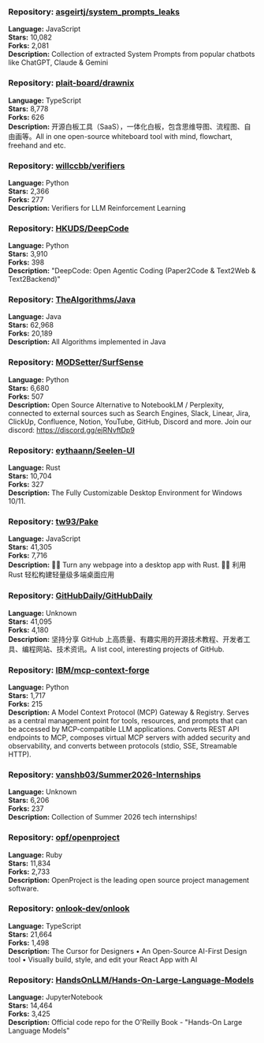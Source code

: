 ### **Repository:** [asgeirtj/system_prompts_leaks](https://github.com/asgeirtj/system_prompts_leaks)

**Language:** JavaScript  
**Stars:** 10,082  
**Forks:** 2,081  
**Description:** Collection of extracted System Prompts from popular chatbots like ChatGPT, Claude & Gemini

### **Repository:** [plait-board/drawnix](https://github.com/plait-board/drawnix)

**Language:** TypeScript  
**Stars:** 8,778  
**Forks:** 626  
**Description:** 开源白板工具（SaaS），一体化白板，包含思维导图、流程图、自由画等。All in one open-source whiteboard tool with mind, flowchart, freehand and etc.

### **Repository:** [willccbb/verifiers](https://github.com/willccbb/verifiers)

**Language:** Python  
**Stars:** 2,366  
**Forks:** 277  
**Description:** Verifiers for LLM Reinforcement Learning

### **Repository:** [HKUDS/DeepCode](https://github.com/HKUDS/DeepCode)

**Language:** Python  
**Stars:** 3,910  
**Forks:** 398  
**Description:** "DeepCode: Open Agentic Coding (Paper2Code & Text2Web & Text2Backend)"

### **Repository:** [TheAlgorithms/Java](https://github.com/TheAlgorithms/Java)

**Language:** Java  
**Stars:** 62,968  
**Forks:** 20,189  
**Description:** All Algorithms implemented in Java

### **Repository:** [MODSetter/SurfSense](https://github.com/MODSetter/SurfSense)

**Language:** Python  
**Stars:** 6,680  
**Forks:** 507  
**Description:** Open Source Alternative to NotebookLM / Perplexity, connected to external sources such as Search Engines, Slack, Linear, Jira, ClickUp, Confluence, Notion, YouTube, GitHub, Discord and more. Join our discord: https://discord.gg/ejRNvftDp9

### **Repository:** [eythaann/Seelen-UI](https://github.com/eythaann/Seelen-UI)

**Language:** Rust  
**Stars:** 10,704  
**Forks:** 327  
**Description:** The Fully Customizable Desktop Environment for Windows 10/11.

### **Repository:** [tw93/Pake](https://github.com/tw93/Pake)

**Language:** JavaScript  
**Stars:** 41,305  
**Forks:** 7,716  
**Description:** 🤱🏻 Turn any webpage into a desktop app with Rust. 🤱🏻 利用 Rust 轻松构建轻量级多端桌面应用

### **Repository:** [GitHubDaily/GitHubDaily](https://github.com/GitHubDaily/GitHubDaily)

**Language:** Unknown  
**Stars:** 41,095  
**Forks:** 4,180  
**Description:** 坚持分享 GitHub 上高质量、有趣实用的开源技术教程、开发者工具、编程网站、技术资讯。A list cool, interesting projects of GitHub.

### **Repository:** [IBM/mcp-context-forge](https://github.com/IBM/mcp-context-forge)

**Language:** Python  
**Stars:** 1,717  
**Forks:** 215  
**Description:** A Model Context Protocol (MCP) Gateway & Registry. Serves as a central management point for tools, resources, and prompts that can be accessed by MCP-compatible LLM applications. Converts REST API endpoints to MCP, composes virtual MCP servers with added security and observability, and converts between protocols (stdio, SSE, Streamable HTTP).

### **Repository:** [vanshb03/Summer2026-Internships](https://github.com/vanshb03/Summer2026-Internships)

**Language:** Unknown  
**Stars:** 6,206  
**Forks:** 237  
**Description:** Collection of Summer 2026 tech internships!

### **Repository:** [opf/openproject](https://github.com/opf/openproject)

**Language:** Ruby  
**Stars:** 11,834  
**Forks:** 2,733  
**Description:** OpenProject is the leading open source project management software.

### **Repository:** [onlook-dev/onlook](https://github.com/onlook-dev/onlook)

**Language:** TypeScript  
**Stars:** 21,664  
**Forks:** 1,498  
**Description:** The Cursor for Designers • An Open-Source AI-First Design tool • Visually build, style, and edit your React App with AI

### **Repository:** [HandsOnLLM/Hands-On-Large-Language-Models](https://github.com/HandsOnLLM/Hands-On-Large-Language-Models)

**Language:** JupyterNotebook  
**Stars:** 14,464  
**Forks:** 3,425  
**Description:** Official code repo for the O'Reilly Book - "Hands-On Large Language Models"

